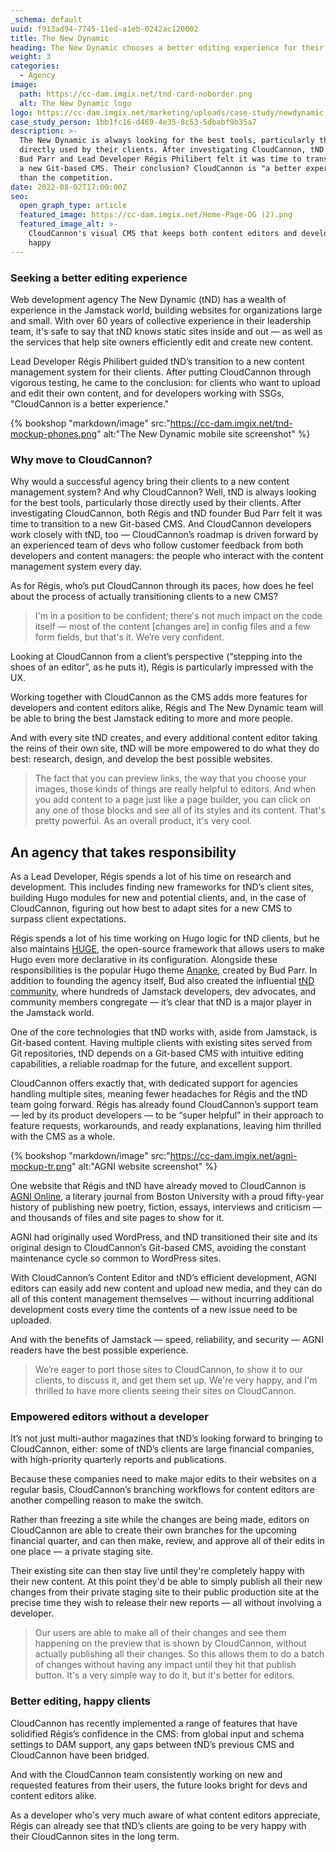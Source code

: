 ```yaml
---
_schema: default
uuid: f913ad94-7745-11ed-a1eb-0242ac120002
title: The New Dynamic
heading: The New Dynamic chooses a better editing experience for their clients
weight: 3
categories:
  - Agency
image:
  path: https://cc-dam.imgix.net/tnd-card-noborder.png
  alt: The New Dynamic logo
logo: https://cc-dam.imgix.net/marketing/uploads/case-study/newdynamic.svg
case_study_person: 1bb1fc16-d469-4e35-8c53-5dbabf9b35a7
description: >-
  The New Dynamic is always looking for the best tools, particularly those
  directly used by their clients. After investigating CloudCannon, tND founder
  Bud Parr and Lead Developer Régis Philibert felt it was time to transition to
  a new Git-based CMS. Their conclusion? CloudCannon is "a better experience"
  than the competition.
date: 2022-08-02T17:00:00Z
seo:
  open_graph_type: article
  featured_image: https://cc-dam.imgix.net/Home-Page-OG (2).png
  featured_image_alt: >-
    CloudCannon's visual CMS that keeps both content editors and developers
    happy
---
```

### Seeking a better editing experience

Web development agency The New Dynamic (tND) has a wealth of experience in the Jamstack world, building websites for organizations large and small. With over 60 years of collective experience in their leadership team, it's safe to say that tND knows static sites inside and out — as well as the services that help site owners efficiently edit and create new content.

Lead Developer Régis Philibert guided tND’s transition to a new content management system for their clients. After putting CloudCannon through vigorous testing, he came to the conclusion: for clients who want to upload and edit their own content, and for developers working with SSGs, "CloudCannon is a better experience."

{% bookshop "markdown/image" src:"https://cc-dam.imgix.net/tnd-mockup-phones.png" alt:"The New Dynamic mobile site screenshot" %}

### Why move to CloudCannon?

Why would a successful agency bring their clients to a new content management system? And why CloudCannon? Well, tND is always looking for the best tools, particularly those directly used by their clients. After investigating CloudCannon, both Régis and tND founder Bud Parr felt it was time to transition to a new Git-based CMS. And CloudCannon developers work closely with tND, too — CloudCannon’s roadmap is driven forward by an experienced team of devs who follow customer feedback from both developers and content managers: the people who interact with the content management system every day.

As for Régis, who’s put CloudCannon through its paces, how does he feel about the process of actually transitioning clients to a new CMS?

> I'm in a position to be confident; there's not much impact on the code itself — most of the content \[changes are\] in config files and a few form fields, but that's it. We’re very confident.

Looking at CloudCannon from a client’s perspective (“stepping into the shoes of an editor”, as he puts it), Régis is particularly impressed with the UX.

Working together with CloudCannon as the CMS adds more features for developers and content editors alike, Régis and The New Dynamic team will be able to bring the best Jamstack editing to more and more people.

And with every site tND creates, and every additional content editor taking the reins of their own site, tND will be more empowered to do what they do best: research, design, and develop the best possible websites.

> The fact that you can preview links, the way that you choose your images, those kinds of things are really helpful to editors. And when you add content to a page just like a page builder, you can click on any one of those blocks and see all of its styles and its content. That's pretty powerful. As an overall product, it's very cool.

## An agency that takes responsibility

As a Lead Developer, Régis spends a lot of his time on research and development. This includes finding new frameworks for tND’s client sites, building Hugo modules for new and potential clients, and, in the case of CloudCannon, figuring out how best to adapt sites for a new CMS to surpass client expectations.

Régis spends a lot of his time working on Hugo logic for tND clients, but he also maintains [HUGE](https://github.com/theNewDynamic/huge), the open-source framework that allows users to make Hugo even more declarative in its configuration. Alongside these responsibilities is the popular Hugo theme [Ananke](https://github.com/theNewDynamic/gohugo-theme-ananke), created by Bud Parr. In addition to founding the agency itself, Bud also created the influential [tND community](https://www.thenewdynamic.com/community-and-events/), where hundreds of Jamstack developers, dev advocates, and community members congregate — it’s clear that tND is a major player in the Jamstack world.

One of the core technologies that tND works with, aside from Jamstack, is Git-based content. Having multiple clients with existing sites served from Git repositories, tND depends on a Git-based CMS with intuitive editing capabilities, a reliable roadmap for the future, and excellent support.

CloudCannon offers exactly that, with dedicated support for agencies handling multiple sites, meaning fewer headaches for Régis and the tND team going forward. Régis has already found CloudCannon’s support team — led by its product developers — to be “super helpful” in their approach to feature requests, workarounds, and ready explanations, leaving him thrilled with the CMS as a whole.

{% bookshop "markdown/image" src:"https://cc-dam.imgix.net/agni-mockup-tr.png" alt:"AGNI website screenshot" %}

One website that Régis and tND have already moved to CloudCannon is [AGNI Online](https://agnionline.bu.edu/), a literary journal from Boston University with a proud fifty-year history of publishing new poetry, fiction, essays, interviews and criticism — and thousands of files and site pages to show for it.

AGNI had originally used WordPress, and tND transitioned their site and its original design to CloudCannon’s Git-based CMS, avoiding the constant maintenance cycle so common to WordPress sites.

With CloudCannon’s Content Editor and tND’s efficient development, AGNI editors can easily add new content and upload new media, and they can do all of this content management themselves — without incurring additional development costs every time the contents of a new issue need to be uploaded.

And with the benefits of Jamstack — speed, reliability, and security — AGNI readers have the best possible experience.

> We’re eager to port those sites to CloudCannon, to show it to our clients, to discuss it, and get them set up. We're very happy, and I'm thrilled to have more clients seeing their sites on CloudCannon.

### Empowered editors without a developer

It’s not just multi-author magazines that tND’s looking forward to bringing to CloudCannon, either: some of tND’s clients are large financial companies, with high-priority quarterly reports and publications.

Because these companies need to make major edits to their websites on a regular basis, CloudCannon’s branching workflows for content editors are another compelling reason to make the switch.

Rather than freezing a site while the changes are being made, editors on CloudCannon are able to create their own branches for the upcoming financial quarter, and can then make, review, and approve all of their edits in one place — a private staging site.

Their existing site can then stay live until they're completely happy with their new content. At this point they'd be able to simply publish all their new changes from their private staging site to their public production site at the precise time they wish to release their new reports — all without involving a developer.

> Our users are able to make all of their changes and see them happening on the preview that is shown by CloudCannon, without actually publishing all their changes. So this allows them to do a batch of changes without having any impact until they hit that publish button. It's a very simple way to do it, but it's better for editors.

### Better editing, happy clients

CloudCannon has recently implemented a range of features that have solidified Régis’s confidence in the CMS: from global input and schema settings to DAM support, any gaps between tND’s previous CMS and CloudCannon have been bridged.

And with the CloudCannon team consistently working on new and requested features from their users, the future looks bright for devs and content editors alike.

As a developer who's very much aware of what content editors appreciate, Régis can already see that tND’s clients are going to be very happy with their CloudCannon sites in the long term.